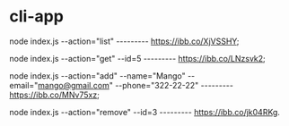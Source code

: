 # cli-app

node index.js --action="list" --------- https://ibb.co/XjVSSHY;

node index.js --action="get" --id=5 --------- https://ibb.co/LNzsvk2;

node index.js --action="add" --name="Mango" --email="mango@gmail.com" --phone="322-22-22" --------- https://ibb.co/MNv75xz;

node index.js --action="remove" --id=3 --------- https://ibb.co/jk04RKg.
